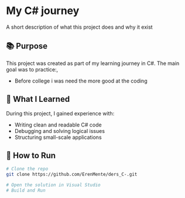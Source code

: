 # My C# journey

A short description of what this project does and why it exist

## 📚 Purpose

This project was created as part of my learning journey in C#. The main goal was to practice:,

- Before college i was need the more good at the coding

## 🧩 What I Learned

During this project, I gained experience with:

- Writing clean and readable C# code
- Debugging and solving logical issues
- Structuring small-scale applications

## 💬 How to Run

```bash
# Clone the repo
git clone https://github.com/ErenMente/ders_C-.git

# Open the solution in Visual Studio
# Build and Run